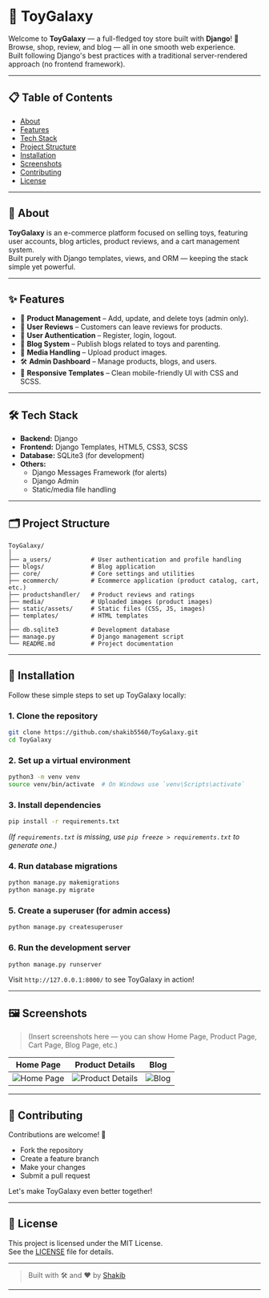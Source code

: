 # 🧸 ToyGalaxy

Welcome to **ToyGalaxy** — a full-fledged toy store built with **Django**! 🚀  
Browse, shop, review, and blog — all in one smooth web experience.  
Built following Django's best practices with a traditional server-rendered approach (no frontend framework).

---

## 📋 Table of Contents
- [About](#about)
- [Features](#features)
- [Tech Stack](#tech-stack)
- [Project Structure](#project-structure)
- [Installation](#installation)
- [Screenshots](#screenshots)
- [Contributing](#contributing)
- [License](#license)

---

## 🌟 About

**ToyGalaxy** is an e-commerce platform focused on selling toys, featuring user accounts, blog articles, product reviews, and a cart management system.  
Built purely with Django templates, views, and ORM — keeping the stack simple yet powerful.

---

## ✨ Features
- 🛒 **Product Management** – Add, update, and delete toys (admin only).
- 📝 **User Reviews** – Customers can leave reviews for products.
- 🔐 **User Authentication** – Register, login, logout.
- 📰 **Blog System** – Publish blogs related to toys and parenting.
- 📂 **Media Handling** – Upload product images.
- 🛠️ **Admin Dashboard** – Manage products, blogs, and users.
- 📱 **Responsive Templates** – Clean mobile-friendly UI with CSS and SCSS.

---

## 🛠️ Tech Stack

- **Backend:** Django
- **Frontend:** Django Templates, HTML5, CSS3, SCSS
- **Database:** SQLite3 (for development)
- **Others:** 
  - Django Messages Framework (for alerts)
  - Django Admin
  - Static/media file handling

---

## 🗂 Project Structure

```
ToyGalaxy/
│
├── a_users/           # User authentication and profile handling
├── blogs/             # Blog application
├── core/              # Core settings and utilities
├── ecommerch/         # Ecommerce application (product catalog, cart, etc.)
├── productshandler/   # Product reviews and ratings
├── media/             # Uploaded images (product images)
├── static/assets/     # Static files (CSS, JS, images)
├── templates/         # HTML templates
│
├── db.sqlite3         # Development database
├── manage.py          # Django management script
└── README.md          # Project documentation
```

---

## 🚀 Installation

Follow these simple steps to set up ToyGalaxy locally:

### 1. Clone the repository

```bash
git clone https://github.com/shakib5560/ToyGalaxy.git
cd ToyGalaxy
```

### 2. Set up a virtual environment

```bash
python3 -m venv venv
source venv/bin/activate  # On Windows use `venv\Scripts\activate`
```

### 3. Install dependencies

```bash
pip install -r requirements.txt
```

*(If `requirements.txt` is missing, use `pip freeze > requirements.txt` to generate one.)*

### 4. Run database migrations

```bash
python manage.py makemigrations
python manage.py migrate
```

### 5. Create a superuser (for admin access)

```bash
python manage.py createsuperuser
```

### 6. Run the development server

```bash
python manage.py runserver
```

Visit `http://127.0.0.1:8000/` to see ToyGalaxy in action!

---

## 🖼️ Screenshots

> (Insert screenshots here — you can show Home Page, Product Page, Cart Page, Blog Page, etc.)

| Home Page | Product Details | Blog |
|:---------:|:---------------:|:----:|
| ![Home Page](https://i.ibb.co/GQcChkh7/Screenshot-from-2025-04-28-08-04-59.png) | ![Product Details](https://i.ibb.co/4nyZwz35/Screenshot-from-2025-04-28-08-05-30.png) | ![Blog](https://i.ibb.co/q3R6Kd6g/Screenshot-from-2025-04-28-08-05-58.png) |

---

## 🤝 Contributing

Contributions are welcome! 🚀

- Fork the repository
- Create a feature branch
- Make your changes
- Submit a pull request

Let's make ToyGalaxy even better together!

---

## 📜 License

This project is licensed under the MIT License.  
See the [LICENSE](LICENSE) file for details.

---

> Built with 🛠 and ❤️ by [Shakib](https://github.com/shakib5560)

---
